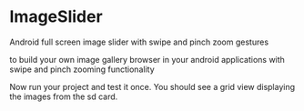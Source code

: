 ImageSlider
===========

Android full screen image slider with swipe and pinch zoom gestures

to build your own image gallery browser in your android applications with swipe and pinch zooming functionality

Now run your project and test it once. You should see a grid view displaying the images from the sd card.
